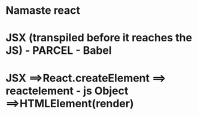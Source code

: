 # Namaste react 

# JSX (transpiled before it reaches the JS) - PARCEL - Babel

# JSX ==>React.createElement ==> reactelement - js Object ==>HTMLElement(render)